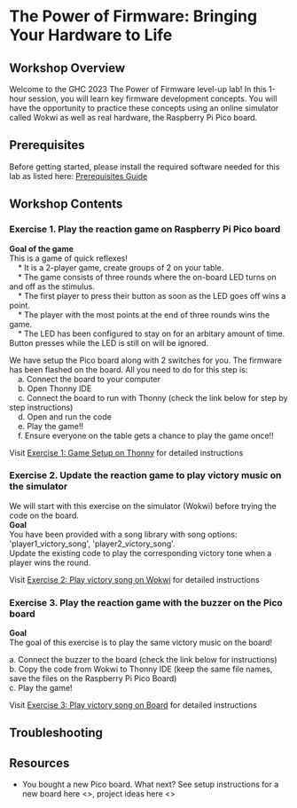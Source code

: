 # The Power of Firmware: Bringing Your Hardware to Life

## Workshop Overview
Welcome to the GHC 2023 The Power of Firmware level-up lab! In this 1-hour session, you will learn key firmware development concepts. You will have the opportunity to practice these concepts using an online simulator called Wokwi as well as real hardware, the Raspberry Pi Pico board.

## Prerequisites
Before getting started, please install the required software needed for this lab as listed here:
[Prerequisites Guide](https://github.com/GHCFW/WorkshopExercise23/blob/main/Prerequisite.md)

## Workshop Contents
### **Exercise 1. Play the reaction game on Raspberry Pi Pico board <br>**
   **Goal of the game**<br>
   This is a game of quick reflexes! <br>
    &nbsp; &nbsp; * It is a 2-player game, create groups of 2 on your table. <br>
    &nbsp; &nbsp; * The game consists of three rounds where the on-board LED turns on and off as the stimulus. <br>
    &nbsp; &nbsp; * The first player to press their button as soon as the LED goes off wins a point. <br>
    &nbsp; &nbsp; * The player with the most points at the end of three rounds wins the game. <br>
    &nbsp; &nbsp; * The LED has been configured to stay on for an arbitary amount of time. Button presses while the LED is still on will be ignored. <br>

   We have setup the Pico board along with 2 switches for you. The firmware has been flashed on the board. All you need to do for this step is: <br>
     &nbsp; &nbsp; a. Connect the board to your computer <br>
     &nbsp; &nbsp; b. Open Thonny IDE <br>
     &nbsp; &nbsp; c. Connect the board to run with Thonny (check the link below for step by step instructions) <br>
     &nbsp; &nbsp; d. Open and run the code <br>
     &nbsp; &nbsp; e. Play the game!! <br>
     &nbsp; &nbsp; f. Ensure everyone on the table gets a chance to play the game once!! <br>

   Visit [Exercise 1: Game Setup on Thonny](https://github.com/GHCFW/WorkshopExercise23/blob/main/Exercise_1_Game_Setup_on_Thonny.md) for detailed instructions
   
### **Exercise 2. Update the reaction game to play victory music on the simulator <br>**
   We will start with this exercise on the simulator (Wokwi) before trying the code on the board. <br>
   **Goal** <br>
   You have been provided with a song library with song options: 'player1_victory_song', 'player2_victory_song'. <br>
   Update the existing code to play the corresponding victory tone when a player wins the round. <br>

   Visit [Exercise 2: Play victory song on Wokwi](https://github.com/GHCFW/WorkshopExercise23/blob/main/Exercise_2_Play_Victory_Song_on_Wokwi.md) for detailed instructions

### **Exercise 3. Play the reaction game with the buzzer on the Pico board <br>**
   **Goal** <br>
   The goal of this exercise is to play the same victory music on the board!

   a. Connect the buzzer to the board (check the link below for instructions) <br>
   b. Copy the code from Wokwi to Thonny IDE (keep the same file names, save the files on the Raspberry Pi Pico Board) <br>
   c. Play the game! <br>

   Visit [Exercise 3: Play victory song on Board](https://github.com/GHCFW/WorkshopExercise23/blob/main/Exercise_3_Play_Victory_Song_on_Board.md) for detailed instructions


## Troubleshooting

## Resources

* You bought a new Pico board. What next? See setup instructions for a new board here <>, project ideas here <>

